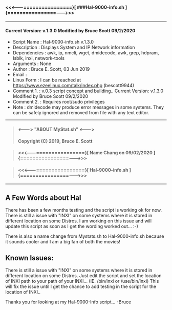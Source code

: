 
####   <<<---================}[ ###Hal-9000-info.sh ]{================--->>>

 ---------------------------------------------------------------------

#### Current Version: v.1.3.0 Modified by Bruce Scott 09/2/2020
* Script Name  : Hal-9000-info.sh v.1.3.0
* Description  : Displays System and IP Network information
* Dependencies : awk, ip, nmcli, wget, dmidecode, awk, grep, hdpram, lsblk, inxi, network-tools
* Arguments    : None
* Author       : Bruce E. Scott, 03 Jun 2019
* Email        : 
* Linux Form   : I can be reached at https://www.ezeelinux.com/talk/index.php (bescott9944)
* Comment 1.   : v.0.3 script concept and building.. Current Version: v.1.3.0 Modified by Bruce Scott 09/2/2020
* Comment 2.   : Requires root/sudo privileges
* Note         : dmidecode may produce error messages in some systems. They can be
                safely ignored and removed from file with any text editor.

 ---------------------------------------------------------------------

>####   <---> "ABOUT MyStat.sh" <--->
>####   Copyright (C) 2019, Bruce E. Scott

>####   <<<---================}[ Name Chang on 09/02/2020 ]{================--->>>

>####    <<<---================}[ Hal-9000-info.sh ]{================--->>>

 ---------------------------------------------------------------------

## A Few Words about Hal
There has been a few months testing and the script is working ok for now. There is still
a issue with "INXI" on some systems where it is stored in different location on some Distros.
I am working on this issue and will update this script as soon as I get the wording worked
out... :-)

There is also a name change from Mystats.sh to Hal-9000-info.sh because it sounds cooler and I
am a big fan of both the movies!

## Known Issues:
There is still a issue with "INXI" on some systems where it is stored in different location on some Distros.
Just edit the script and set the location of INXI path to your path of your INXI... (IE. /bin/inxi or /use/bin/inxi)
This will fix the issue until I get the chance to add testing in the script for the location of INXI..

Thanks you for looking at my Hal-9000-Info script...
-Bruce
